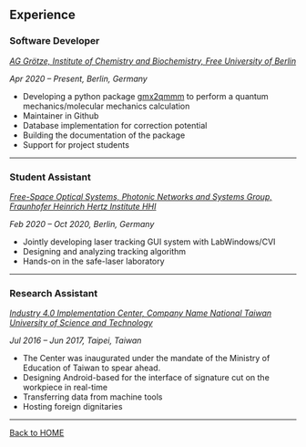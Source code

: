 ## Experience 

### Software Developer 
[_AG Grötze, Institute of Chemistry and Biochemistry, Free University of Berlin_](http://jgoetze.userpage.fu-berlin.de)

_Apr 2020 – Present, Berlin, Germany_

- Developing a python package [gmx2qmmm](https://gmx2qmmm.github.io/gmx2qmmm_io/) to perform a quantum mechanics/molecular mechanics calculation
- Maintainer in Github
- Database implementation for correction potential
- Building the documentation of the package
- Support for project students

---

### Student Assistant
[_Free-Space Optical Systems, Photonic Networks and Systems Group, Fraunhofer Heinrich Hertz Institute HHI_](https://www.hhi.fraunhofer.de/en/departments/pn/research-groups/free-space-optical-systems.html)

_Feb 2020 – Oct 2020, Berlin, Germany_

- Jointly developing laser tracking GUI system with LabWindows/CVI 
- Designing and analyzing tracking algorithm
- Hands-on in the safe-laser laboratory

---

### Research Assistant
[_Industry 4.0 Implementation Center, Company Name National Taiwan University of Science and Technology_](https://www.industry4.ntust.edu.tw/index.php?Lang=en)

_Jul 2016 – Jun 2017, Taipei, Taiwan_

- The Center was inaugurated under the mandate of the Ministry of Education of Taiwan to spear ahead. 
- Designing Android-based for the interface of signature cut on the workpiece in real-time
- Transferring data from machine tools
- Hosting foreign dignitaries

---

[Back to HOME](index)
